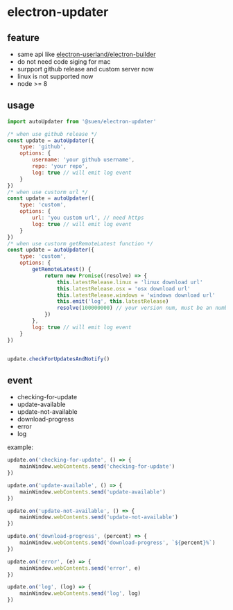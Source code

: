 # electron-updater

## feature
- same api like [electron-userland/electron-builder](https://github.com/electron-userland/electron-builder/tree/master/packages/electron-updater)
- do not need code siging for mac
- surpport github release and custom server now
- linux is not supported now
- node >= 8

## usage
````js
import autoUpdater from '@suen/electron-updater'

/* when use github release */
const update = autoUpdater({
    type: 'github',
    options: {
        username: 'your github username',
        repo: 'your repo',
        log: true // will emit log event
    }
})
/* when use custorm url */
const update = autoUpdater({
    type: 'custom',
    options: {
        url: 'you custom url', // need https
        log: true // will emit log event
    }
})
/* when use custorm getRemoteLatest function */
const update = autoUpdater({
    type: 'custom',
    options: {
        getRemoteLatest() {
            return new Promise((resolve) => {
                this.latestRelease.linux = 'linux download url'
                this.latestRelease.osx = 'osx download url'
                this.latestRelease.windows = 'windows download url'
                this.emit('log', this.latestRelease)
                resolve(100000000) // your version num, must be an number
            })
        },
        log: true // will emit log event
    }
})


update.checkForUpdatesAndNotify()
````

## event
- checking-for-update
- update-available
- update-not-available
- download-progress
- error
- log

example:
````js
update.on('checking-for-update', () => {
    mainWindow.webContents.send('checking-for-update')
})

update.on('update-available', () => {
    mainWindow.webContents.send('update-available')
})

update.on('update-not-available', () => {
    mainWindow.webContents.send('update-not-available')
})

update.on('download-progress', (percent) => {
    mainWindow.webContents.send('download-progress', `${percent}%`)
})

update.on('error', (e) => {
    mainWindow.webContents.send('error', e)
})

update.on('log', (log) => {
    mainWindow.webContents.send('log', log)
})
````